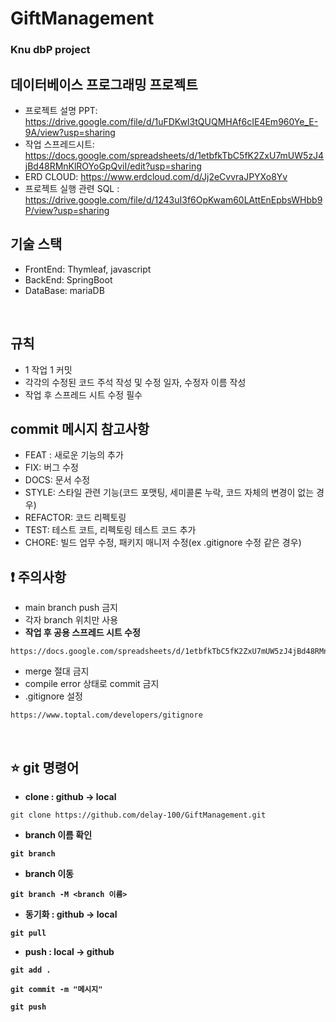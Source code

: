 # GiftManagement
### Knu dbP project
## 데이터베이스 프로그래밍 프로젝트

- 프로젝트 설명 PPT: https://drive.google.com/file/d/1uFDKwI3tQUQMHAf6cIE4Em960Ye_E-9A/view?usp=sharing
- 작업 스프레드시트: https://docs.google.com/spreadsheets/d/1etbfkTbC5fK2ZxU7mUW5zJ4jBd48RMnKlROYoGpQviI/edit?usp=sharing
- ERD CLOUD: https://www.erdcloud.com/d/Jj2eCvvraJPYXo8Yv
- 프로젝트 실행 관련 SQL : https://drive.google.com/file/d/1243uI3f6OpKwam60LAttEnEpbsWHbb9P/view?usp=sharing

## 기술 스택 
- FrontEnd: Thymleaf, javascript
- BackEnd: SpringBoot
- DataBase: mariaDB

<br>

## 규칙
- 1 작업 1 커밋
- 각각의 수정된 코드 주석 작성 및 수정 일자, 수정자 이름 작성
- 작업 후 스프레드 시트 수정 필수

## commit 메시지 참고사항
- FEAT : 새로운 기능의 추가
- FIX: 버그 수정
- DOCS: 문서 수정
- STYLE: 스타일 관련 기능(코드 포맷팅, 세미콜론 누락, 코드 자체의 변경이 없는 경우)
- REFACTOR: 코드 리펙토링
- TEST: 테스트 코트, 리펙토링 테스트 코드 추가
- CHORE: 빌드 업무 수정, 패키지 매니저 수정(ex .gitignore 수정 같은 경우)
  <br>

## :exclamation: 주의사항
- main branch push 금지
- 각자 branch 위치만 사용
- <b>작업 후 공용 스프레드 시트 수정</b>
```
https://docs.google.com/spreadsheets/d/1etbfkTbC5fK2ZxU7mUW5zJ4jBd48RMnKlROYoGpQviI/edit#gid=289789655
```
- merge 절대 금지
- compile error 상태로 commit 금지
- .gitignore 설정
```
https://www.toptal.com/developers/gitignore
```

<br>

## :star: git 명령어

- <b>clone : github → local</b>
``` 
git clone https://github.com/delay-100/GiftManagement.git
```
- <b>branch 이름 확인
```
git branch
```
- <b>branch 이동
```
git branch -M <branch 이름>
```
- <b>동기화 : github → local</b>
```
git pull
```
- <b>push : local → github</b>
```
git add .
```
```
git commit -m "메시지"
```
```
git push
```
